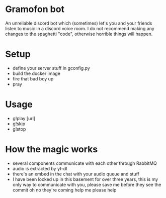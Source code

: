 
# Gramofon bot

An unreliable discord bot which (sometimes) let's you and your friends listen to music in a discord voice room. I do not recommend making any changes to the spaghetti "code", otherwise horrible things will happen.

# Setup

- define your server stuff in gconfig.py
- build the docker image
- fire that bad boy up
- pray

# Usage

- g!play [url]
- g!skip
- g!stop

# How the magic works

- several components communicate with each other through RabbitMQ
- audio is extracted by yt-dl
- there's an embed in the chat with your audio queue and stuff
- I have been locked up in this basement for over three years, this is my only way to communicate with you, please save me before they see the commit oh no they're coming help me please help
